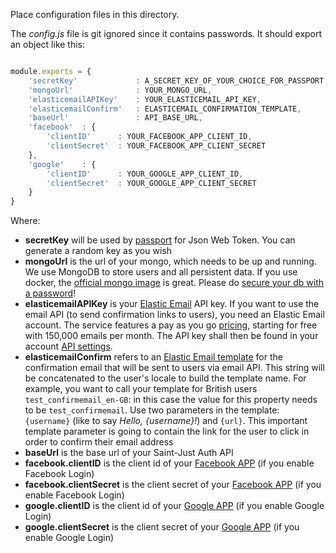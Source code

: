 Place configuration files in this directory.

The *config.js* file is git ignored since it contains passwords.
It should export an object like this: 

```javascript

module.exports = {
    'secretKey'             : A_SECRET_KEY_OF_YOUR_CHOICE_FOR_PASSPORT,
    'mongoUrl'              : YOUR_MONGO_URL,
    'elasticemailAPIKey'    : YOUR_ELASTICEMAIL_API_KEY,
    'elasticemailConfirm'   : ELASTICEMAIL_CONFIRMATION_TEMPLATE,
    'baseUrl'               : API_BASE_URL,
    'facebook'  : { 
        'clientID'      : YOUR_FACEBOOK_APP_CLIENT_ID,
        'clientSecret'  : YOUR_FACEBOOK_APP_CLIENT_SECRET
    },
    'google'    : {
        'clientID'      : YOUR_GOOGLE_APP_CLIENT_ID,
        'clientSecret'  : YOUR_GOOGLE_APP_CLIENT_SECRET
    }
}

```
Where:

+ __secretKey__ will be used by [passport](http://passportjs.org) for Json Web Token. You can generate a random key as you wish
+ __mongoUrl__ is the url of your mongo, which needs to be up and running. We use MongoDB to store users and all persistent data. If you use docker, the [official mongo image](https://hub.docker.com/r/_/mongo) is great. Please do [secure your db with a password](https://docs.mongodb.com/manual/core/authentication)!
+ __elasticemailAPIKey__ is your [Elastic Email](https://elasticemail.com) API key. If you want to use the email API (to send confirmation links to users), you need an Elastic Email account. The service features a pay as you go [pricing](https://elasticemail.com/pricing), starting for free with 150,000 emails per month. The API key shall then be found in your account [API settings](https://elasticemail.com/account/#/settings/apiconfiguration).
+ __elasticemailConfirm__ refers to an [Elastic Email template](https://elasticemail.com/support/user-interface/templates) for the confirmation email that will be sent to users via email API. This string will be concatenated to the user's locale to build the template name. For example, you want to call your template for British users `test_confirmemail_en-GB`: in this case the value for this property needs to be `test_confirmemail`. Use two parameters in the template: `{username}` (like to say *Hello, {username}!*) and `{url}`. This important template parameter is going to contain the link for the user to click in order to confirm their email address    
+ __baseUrl__ is the base url of your Saint-Just Auth API
+ __facebook.clientID__  is the client id of your [Facebook APP](https://developers.facebook.com/apps/) (if you enable Facebook Login)
+ __facebook.clientSecret__ is the client secret of your [Facebook APP](https://developers.facebook.com/apps/) (if you enable Facebook Login)
+ __google.clientID__  is the client id of your [Google APP](https://console.developers.google.com/) (if you enable Google Login)
+ __google.clientSecret__ is the client secret of your [Google APP](https://console.developers.google.com/) (if you enable Google Login)